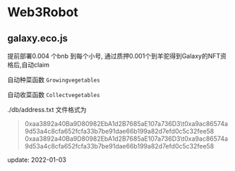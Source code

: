 # Web3Robot

## galaxy.eco.js
提前部署0.004 个bnb 到每个小号, 通过质押0.001个到羊驼得到Galaxy的NFT资格后,自动claim

自动种菜函数 `Growingvegetables`

自动收菜函数 `Collectvegetables`

./db/address.txt 文件格式为

> 0xaa3892a40Ba9D80982EbA1d2B7685aE107a736D3\t0xa9ac86574a9d53a4c8cfa652fcfa33b7be91dae66b199a82d7efd0c5c32fee58
> 0xaa3892a40Ba9D80982EbA1d2B7685aE107a736D3\t0xa9ac86574a9d53a4c8cfa652fcfa33b7be91dae66b199a82d7efd0c5c32fee58

update: 2022-01-03
``` 羊驼一个价格是0.01bnb;  写脚本测试只刷了10个号, 拍大腿  https://nftrade.com/assets/bsc/0xe85d7b8f4c0c13806e158a1c9d7dcb33140cdc46

